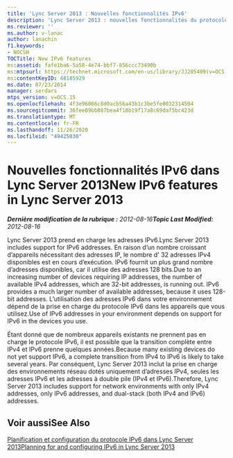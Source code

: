 ```yaml
---
title: 'Lync Server 2013 : Nouvelles fonctionnalités IPv6'
description: 'Lync Server 2013 : nouvelles fonctionnalités du protocole IPv6.'
ms.reviewer: ''
ms.author: v-lanac
author: lanachin
f1.keywords:
- NOCSH
TOCTitle: New IPv6 features
ms:assetid: fafe1ba6-5a58-4e74-bbf7-856ccc73490b
ms:mtpsurl: https://technet.microsoft.com/en-us/library/JJ205409(v=OCS.15)
ms:contentKeyID: 48185929
ms.date: 07/23/2014
manager: serdars
mtps_version: v=OCS.15
ms.openlocfilehash: 4f3e96066c8d0acb56a43b1c3be5fe0032314594
ms.sourcegitcommit: 36fee89bb887bea4f18b19f17a8c69daf5bc423d
ms.translationtype: MT
ms.contentlocale: fr-FR
ms.lasthandoff: 11/26/2020
ms.locfileid: "49425030"
---
```

# <a name="new-ipv6-features-in-lync-server-2013"></a><span data-ttu-id="ae72b-103">Nouvelles fonctionnalités IPv6 dans Lync Server 2013</span><span class="sxs-lookup"><span data-stu-id="ae72b-103">New IPv6 features in Lync Server 2013</span></span>

<div data-xmlns="http://www.w3.org/1999/xhtml">

<div class="topic" data-xmlns="http://www.w3.org/1999/xhtml" data-msxsl="urn:schemas-microsoft-com:xslt" data-cs="https://msdn.microsoft.com/">

<div data-asp="https://msdn2.microsoft.com/asp">



</div>

<div id="mainSection">

<div id="mainBody"><span data-ttu-id="ae72b-104">

<span> </span></span><span class="sxs-lookup"><span data-stu-id="ae72b-104">

<span> </span></span></span>

<span data-ttu-id="ae72b-105">_**Dernière modification de la rubrique :** 2012-08-16_</span><span class="sxs-lookup"><span data-stu-id="ae72b-105">_**Topic Last Modified:** 2012-08-16_</span></span>

<span data-ttu-id="ae72b-106">Lync Server 2013 prend en charge les adresses IPv6.</span><span class="sxs-lookup"><span data-stu-id="ae72b-106">Lync Server 2013 includes support for IPv6 addresses.</span></span> <span data-ttu-id="ae72b-107">En raison d’un nombre croissant d’appareils nécessitant des adresses IP, le nombre d' 32 adresses IPv4 disponibles est en cours d’exécution. IPv6 fournit un plus grand nombre d’adresses disponibles, car il utilise des adresses 128 bits.</span><span class="sxs-lookup"><span data-stu-id="ae72b-107">Due to an increasing number of devices requiring IP addresses, the number of available IPv4 addresses, which are 32-bit addresses, is running out. IPv6 provides a much larger number of available addresses, because it uses 128-bit addresses.</span></span> <span data-ttu-id="ae72b-108">L’utilisation des adresses IPv6 dans votre environnement dépend de la prise en charge du protocole IPv6 dans les appareils que vous utilisez.</span><span class="sxs-lookup"><span data-stu-id="ae72b-108">Use of IPv6 addresses in your environment depends on support for IPv6 in the devices you use.</span></span>

<span data-ttu-id="ae72b-109">Étant donné que de nombreux appareils existants ne prennent pas en charge le protocole IPv6, il est possible que la transition complète entre IPv4 et IPv6 prenne quelques années.</span><span class="sxs-lookup"><span data-stu-id="ae72b-109">Because many existing devices do not yet support IPv6, a complete transition from IPv4 to IPv6 is likely to take several years.</span></span> <span data-ttu-id="ae72b-110">Par conséquent, Lync Server 2013 inclut la prise en charge des environnements réseau dotés uniquement d’adresses IPv4, seules les adresses IPv6 et les adresses à double pile (IPv4 et IPv6).</span><span class="sxs-lookup"><span data-stu-id="ae72b-110">Therefore, Lync Server 2013 includes support for network environments with only IPv4 addresses, only IPv6 addresses, and dual-stack (both IPv4 and IPv6) addresses.</span></span>

<div>

## <a name="see-also"></a><span data-ttu-id="ae72b-111">Voir aussi</span><span class="sxs-lookup"><span data-stu-id="ae72b-111">See Also</span></span>


[<span data-ttu-id="ae72b-112">Planification et configuration du protocole IPv6 dans Lync Server 2013</span><span class="sxs-lookup"><span data-stu-id="ae72b-112">Planning for and configuring IPv6 in Lync Server 2013</span></span>](lync-server-2013-planning-for-and-configuring-ipv6.md)  
  

<span data-ttu-id="ae72b-113"></div>

</div>

<span> </span>

</div>

</div>

</span><span class="sxs-lookup"><span data-stu-id="ae72b-113"></div>

</div>

<span> </span>

</div>

</div>

</span></span></div>

